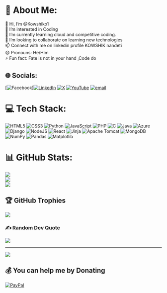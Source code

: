 # 💫 About Me:
👋 Hi, I’m @Kowshiko1<br>👀 I’m interested in Coding<br>🌱 I’m currently learning cloud and competitive coding.<br>💞️ I’m looking to collaborate on learning new technologies<br>📫 Connect with me on linkedin profile KOWSHIK nandeti<br>😄 Pronouns: He/Him<br>⚡ Fun fact: Fate is not in your hand ,Code do


## 🌐 Socials:
[![Facebook](https://img.shields.io/badge/Facebook-%231877F2.svg?logo=Facebook&logoColor=white)][![LinkedIn](https://img.shields.io/badge/LinkedIn-%230077B5.svg?logo=linkedin&logoColor=white)](https://linkedin.com/in/kowshik-nandeti-135a48259) [![X](https://img.shields.io/badge/X-black.svg?logo=X&logoColor=white)](https://x.com/KowshikNan54394) [![YouTube](https://img.shields.io/badge/YouTube-%23FF0000.svg?logo=YouTube&logoColor=white)](https://youtube.com/@@online_reviezz) [![email](https://img.shields.io/badge/Email-D14836?logo=gmail&logoColor=white)](mailto:nkowshik88@gmail.com) 

# 💻 Tech Stack:
![HTML5](https://img.shields.io/badge/html5-%23E34F26.svg?style=for-the-badge&logo=html5&logoColor=white) ![CSS3](https://img.shields.io/badge/css3-%231572B6.svg?style=for-the-badge&logo=css3&logoColor=white) ![Python](https://img.shields.io/badge/python-3670A0?style=for-the-badge&logo=python&logoColor=ffdd54) ![JavaScript](https://img.shields.io/badge/javascript-%23323330.svg?style=for-the-badge&logo=javascript&logoColor=%23F7DF1E) ![PHP](https://img.shields.io/badge/php-%23777BB4.svg?style=for-the-badge&logo=php&logoColor=white) ![C](https://img.shields.io/badge/c-%2300599C.svg?style=for-the-badge&logo=c&logoColor=white) ![Java](https://img.shields.io/badge/java-%23ED8B00.svg?style=for-the-badge&logo=openjdk&logoColor=white) ![Azure](https://img.shields.io/badge/azure-%230072C6.svg?style=for-the-badge&logo=microsoftazure&logoColor=white) ![Django](https://img.shields.io/badge/django-%23092E20.svg?style=for-the-badge&logo=django&logoColor=white) ![NodeJS](https://img.shields.io/badge/node.js-6DA55F?style=for-the-badge&logo=node.js&logoColor=white) ![React](https://img.shields.io/badge/react-%2320232a.svg?style=for-the-badge&logo=react&logoColor=%2361DAFB) ![Jinja](https://img.shields.io/badge/jinja-white.svg?style=for-the-badge&logo=jinja&logoColor=black) ![Apache Tomcat](https://img.shields.io/badge/apache%20tomcat-%23F8DC75.svg?style=for-the-badge&logo=apache-tomcat&logoColor=black) ![MongoDB](https://img.shields.io/badge/MongoDB-%234ea94b.svg?style=for-the-badge&logo=mongodb&logoColor=white) ![NumPy](https://img.shields.io/badge/numpy-%23013243.svg?style=for-the-badge&logo=numpy&logoColor=white) ![Pandas](https://img.shields.io/badge/pandas-%23150458.svg?style=for-the-badge&logo=pandas&logoColor=white) ![Matplotlib](https://img.shields.io/badge/Matplotlib-%23ffffff.svg?style=for-the-badge&logo=Matplotlib&logoColor=black)
# 📊 GitHub Stats:
![](https://github-readme-stats.vercel.app/api?username=Kowshiko1&theme=dark&hide_border=false&include_all_commits=false&count_private=false)<br/>
![](https://github-readme-streak-stats.herokuapp.com/?user=Kowshiko1&theme=dark&hide_border=false)<br/>
![](https://github-readme-stats.vercel.app/api/top-langs/?username=Kowshiko1&theme=dark&hide_border=false&include_all_commits=false&count_private=false&layout=compact)

## 🏆 GitHub Trophies
![](https://github-profile-trophy.vercel.app/?username=Kowshiko1&theme=radical&no-frame=false&no-bg=true&margin-w=4)

### ✍️ Random Dev Quote
![](https://quotes-github-readme.vercel.app/api?type=horizontal&theme=radical)

---
[![](https://visitcount.itsvg.in/api?id=Kowshiko1&icon=0&color=0)](https://visitcount.itsvg.in)

  ## 💰 You can help me by Donating
  [![PayPal](https://img.shields.io/badge/PayPal-00457C?style=for-the-badge&logo=paypal&logoColor=white)](https://paypal.me/paypal.me/kowshik93) 

  
<!-- Proudly created with GPRM ( https://gprm.itsvg.in ) -->
